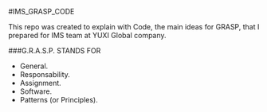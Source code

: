 #IMS_GRASP_CODE

This repo was created to explain with Code, the main ideas for GRASP, that I prepared for IMS team at YUXI Global company.

###G.R.A.S.P. STANDS FOR

* General.
* Responsability.
* Assignment.
* Software.
* Patterns (or Principles).
